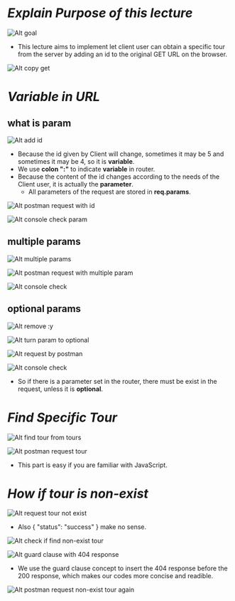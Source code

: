 # **_Explain Purpose of this lecture_**

![Alt goal](pic/bandicam%202022-10-15%2011-01-21-029.jpg)

- This lecture aims to implement let client user can obtain a specific tour from the server by adding an id to the original GET URL on the browser.

![Alt copy get](pic/bandicam%202022-10-15%2011-07-24-017.jpg)

# **_Variable in URL_**

## **what is param**

![Alt add id](pic/bandicam%202022-10-15%2011-12-29-035.jpg)

- Because the id given by Client will change, sometimes it may be 5 and sometimes it may be 4, so it is **variable**.
- We use **colon ":"** to indicate **variable** in router.
- Because the content of the id changes according to the needs of the Client user, it is actually the **parameter**.
  - All parameters of the request are stored in **req.params**.

![Alt postman request with id](pic/bandicam%202022-10-15%2011-14-27-328.jpg)

![Alt console check param](pic/bandicam%202022-10-15%2011-15-35-707.jpg)

## **multiple params**

![Alt multiple params](pic/bandicam%202022-10-15%2011-16-44-816.jpg)

![Alt postman request with multiple param](pic/bandicam%202022-10-15%2011-17-14-861.jpg)

![Alt console check](pic/bandicam%202022-10-15%2011-17-37-992.jpg)

## **optional params**

![Alt remove :y](pic/bandicam%202022-10-15%2011-18-47-957.jpg)

![Alt turn param to optional](pic/bandicam%202022-10-15%2011-19-43-046.jpg)

![Alt request by postman](pic/bandicam%202022-10-15%2011-19-57-560.jpg)

![Alt console check](pic/bandicam%202022-10-15%2011-20-41-297.jpg)

- So if there is a parameter set in the router, there must be exist in the request, unless it is **optional**.

# **_Find Specific Tour_**

![Alt find tour from tours](pic/bandicam%202022-10-15%2011-26-44-097.jpg)

![Alt postman request tour](pic/bandicam%202022-10-15%2011-28-04-267.jpg)

- This part is easy if you are familiar with JavaScript.

# **_How if tour is non-exist_**

![Alt request tour not exist](pic/bandicam%202022-10-15%2011-30-09-220.jpg)

- Also { "status": "success" } make no sense.

![Alt check if find non-exist tour](pic/bandicam%202022-10-15%2011-32-24-213.jpg)

![Alt guard clause with 404 response](pic/bandicam%202022-10-15%2011-39-53-197.jpg)

- We use the guard clause concept to insert the 404 response before the 200 response, which makes our codes more concise and readible.

![Alt postman request non-exist tour again](pic/bandicam%202022-10-15%2011-41-17-547.jpg)
